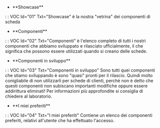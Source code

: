 - \*\*Showcase\*\*

 :  : VOC Id="01" Txt="Showcase"
è la nostra "vetrina" dei componenti di scheda
                                                                                                  
- \*\*Componenti\*\*

 :  : VOC Id="02" Txt="Componenti"
è l'elenco completo di tutti i nostri componenti che abbiamo sviluppato e rilasciato ufficialmente, il che significa che possono essere utilizzati quando si creano delle schede.
                                                                                                  
- \*\*Componenti in sviluppo\*\*

 :  : VOC Id="03" Txt="Componenti in sviluppo"
Sono tutti quei componenti che stiamo sviluppando è sono "quasi" pronti per il rilascio. Quindi molto conigliabile di non utilizzarli per schede di clienti, perchè non è detto che questi componenti non subiscano importanti modifiche oppure essere addirittura eliminati! Per informazioni più approfondite si consiglia di chiedere al laboratorio.

- \*\*I miei preferiti\*\*

 :  : VOC Id="04" Txt="I miei preferiti"
Contiene un elenco dei componenti preferiti, relativi all'utente che ha effettuato l'accesso.
